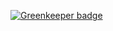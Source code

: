 

[![Greenkeeper badge](https://badges.greenkeeper.io/SimonSiefke/gatsby-test.svg)](https://greenkeeper.io/)